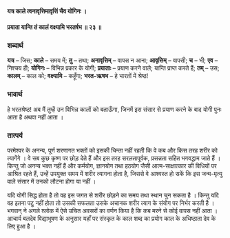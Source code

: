 #### यत्र काले त्वनावृत्तिमावृत्तिं चैव योगिनः ।
#### प्रयाता यान्ति तं कालं वक्ष्यामि भरतर्षभ ॥ २३ ॥

### शब्दार्थ

**यत्र** – जिस; **काले** – समय में; **तु** – तथा; **अनावृत्तिम्** – वापस न आना; **आवृत्तिम्** – वापसी; **च** – भी; **एव** – निश्चय ही; **योगिनः** – विभिन्न प्रकार के योगी; **प्रयाताः** – प्रयाण करने वाले; यान्ति प्राप्त करते हैं; **तम्** – उस; **कालम्** – काल को; **वक्ष्यामि** – कहूँगा; **भरत-ऋषभ** – हे भारतों में श्रेष्ठ!

### भावार्थ

हे भरतश्रेष्ठ! अब मैं तुम्हें उन विभिन्न कालों को बताऊँगा, जिनमें इस संसार से प्रयाण करने के बाद योगी पुनः आता है अथवा नहीं आता ।

### तात्पर्य

परमेश्वर के अनन्य, पूर्ण शरणागत भक्तों को इसकी चिन्ता नहीं रहती कि वे कब और किस तरह शरीर को त्यागेंगे । वे सब कुछ कृष्ण पर छोड़ देते हैं और इस तरह सरलतापूर्वक, प्रसन्नता सहित भगवद्धाम जाते हैं । किन्तु जो अनन्य भक्त नहीं हैं और कर्मयोग, ज्ञानयोग तथा हठयोग जैसी आत्म-साक्षात्कार की विधियों पर आश्रित रहते हैं, उन्हें उपयुक्त समय में शरीर त्यागना होता है, जिससे वे आश्वस्त हो सकें कि इस जन्म-मृत्यु वाले संसार में उनको लौटना होगा या नहीं ।

यदि योगी सिद्ध होता है तो वह इस जगत से शरीर छोड़ने का समय तथा स्थान चुन सकता है । किन्तु यदि वह इतना पटु नहीं होता तो उसकी सफलता उसके अचानक शरीर त्याग के संयोग पर निर्भर करती है । भगवान् ने अगले श्लोक में ऐसे उचित अवसरों का वर्णन किया है कि कब मरने से कोई वापस नहीं आता । आचार्य बलदेव विद्याभूषण के अनुसार यहाँ पर संस्कृत के काल शब्द का प्रयोग काल के अधिष्ठाता देव के लिए हुआ है ।